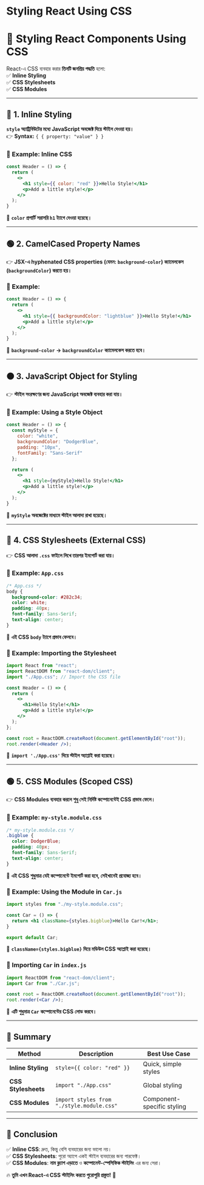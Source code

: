 # Styling React Using CSS

# 🎨 **Styling React Components Using CSS**
React-এ CSS ব্যবহার করার **তিনটি জনপ্রিয় পদ্ধতি** হলো:  
✅ **Inline Styling**  
✅ **CSS Stylesheets**  
✅ **CSS Modules**  

---

## 🔵 **1. Inline Styling**
**`style` অ্যাট্রিবিউটের মধ্যে JavaScript অবজেক্ট দিয়ে স্টাইল দেওয়া হয়।**  
👉 **Syntax:** `{ { property: "value" } }`  

### **📌 Example: Inline CSS**
```jsx
const Header = () => {
  return (
    <>
      <h1 style={{ color: "red" }}>Hello Style!</h1>
      <p>Add a little style!</p>
    </>
  );
}
```
📌 **`color` প্রপার্টি সরাসরি `h1` ট্যাগে দেওয়া হয়েছে।**

---

## 🟢 **2. CamelCased Property Names**
👉 **JSX-এ hyphenated CSS properties (যেমন: `background-color`) ক্যামেলকেস (`backgroundColor`) করতে হয়।**  

### **📌 Example:**
```jsx
const Header = () => {
  return (
    <>
      <h1 style={{ backgroundColor: "lightblue" }}>Hello Style!</h1>
      <p>Add a little style!</p>
    </>
  );
}
```
📌 **`background-color` → `backgroundColor` ক্যামেলকেস করতে হবে।**  

---

## 🟠 **3. JavaScript Object for Styling**
👉 **স্টাইল সংরক্ষণের জন্য JavaScript অবজেক্ট ব্যবহার করা যায়।**  

### **📌 Example: Using a Style Object**
```jsx
const Header = () => {
  const myStyle = {
    color: "white",
    backgroundColor: "DodgerBlue",
    padding: "10px",
    fontFamily: "Sans-Serif"
  };

  return (
    <>
      <h1 style={myStyle}>Hello Style!</h1>
      <p>Add a little style!</p>
    </>
  );
}
```
📌 **`myStyle` অবজেক্টের মাধ্যমে স্টাইল আলাদা রাখা হয়েছে।**

---

## 🔵 **4. CSS Stylesheets (External CSS)**
👉 **CSS আলাদা `.css` ফাইলে লিখে তারপর ইমপোর্ট করা যায়।**  

### **📌 Example: `App.css`**
```css
/* App.css */
body {
  background-color: #282c34;
  color: white;
  padding: 40px;
  font-family: Sans-Serif;
  text-align: center;
}
```
📌 **এই CSS `body` ট্যাগে প্রভাব ফেলবে।**  

### **📌 Example: Importing the Stylesheet**
```jsx
import React from "react";
import ReactDOM from "react-dom/client";
import "./App.css"; // Import the CSS file

const Header = () => {
  return (
    <>
      <h1>Hello Style!</h1>
      <p>Add a little style!</p>
    </>
  );
};

const root = ReactDOM.createRoot(document.getElementById("root"));
root.render(<Header />);
```
📌 **`import './App.css'` দিয়ে স্টাইল অ্যাপ্লাই করা হয়েছে।**  

---

## 🟢 **5. CSS Modules (Scoped CSS)**
👉 **CSS Modules ব্যবহার করলে শুধু সেই নির্দিষ্ট কম্পোনেন্টেই CSS প্রভাব ফেলে।**  

### **📌 Example: `my-style.module.css`**
```css
/* my-style.module.css */
.bigblue {
  color: DodgerBlue;
  padding: 40px;
  font-family: Sans-Serif;
  text-align: center;
}
```
📌 **এই CSS শুধুমাত্র যেই কম্পোনেন্টে ইমপোর্ট করা হবে, সেইখানেই প্রযোজ্য হবে।**  

### **📌 Example: Using the Module in `Car.js`**
```jsx
import styles from "./my-style.module.css"; 

const Car = () => {
  return <h1 className={styles.bigblue}>Hello Car!</h1>;
}

export default Car;
```
📌 **`className={styles.bigblue}` দিয়ে মডিউল CSS অ্যাপ্লাই করা হয়েছে।**  

### **📌 Importing `Car` in `index.js`**
```jsx
import ReactDOM from "react-dom/client";
import Car from "./Car.js";

const root = ReactDOM.createRoot(document.getElementById("root"));
root.render(<Car />);
```
📌 **এটি শুধুমাত্র `Car` কম্পোনেন্টের CSS লোড করবে।**

---

## 🎯 **Summary**
| Method  | Description | Best Use Case |
|---------|------------|--------------|
| **Inline Styling** | `style={{ color: "red" }}` | Quick, simple styles |
| **CSS Stylesheets** | `import "./App.css"` | Global styling |
| **CSS Modules** | `import styles from "./style.module.css"` | Component-specific styling |

---

## 🚀 **Conclusion**
✅ **Inline CSS**: দ্রুত, কিন্তু বেশি ব্যবহারের জন্য ভালো নয়।  
✅ **CSS Stylesheets**: পুরো অ্যাপে একই স্টাইল ব্যবহারের জন্য পারফেক্ট।  
✅ **CSS Modules**: **নাম ক্ল্যাশ এড়াতে** ও **কম্পোনেন্ট-স্পেসিফিক স্টাইলিং** এর জন্য সেরা।  

🔥 **তুমি এখন React-এ CSS স্টাইলিং করতে পুরোপুরি প্রস্তুত!** 🚀
